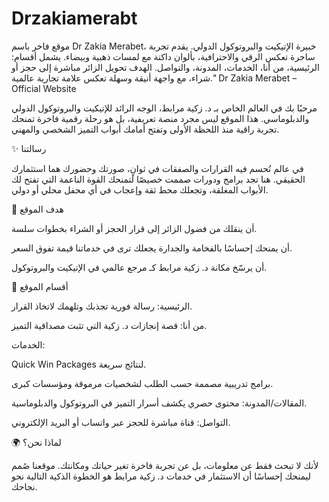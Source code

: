 # Drzakiamerabt
موقع فاخر باسم Dr Zakia Merabet، خبيرة الإتيكيت والبروتوكول الدولي. يقدم تجربة ساحرة تعكس الرقي والاحترافية، بألوان داكنة مع لمسات ذهبية وبيضاء. يشمل أقسام: الرئيسية، من أنا، الخدمات، المدونة، والتواصل. الهدف تحويل الزائر مباشرة إلى حجز أو شراء، مع واجهة أنيقة وسهلة تعكس علامة تجارية عالمية."
Dr Zakia Merabet – Official Website

مرحبًا بك في العالم الخاص بـ د. زكية مرابط، الوجه الرائد للإتيكيت والبروتوكول الدولي والدبلوماسي. هذا الموقع ليس مجرد منصة تعريفية، بل هو رحلة رقمية فاخرة تمنحك تجربة راقية منذ اللحظة الأولى وتفتح أمامك أبواب التميز الشخصي والمهني.

✨ رسالتنا

في عالم تُحسم فيه القرارات والصفقات في ثوانٍ، صورتك وحضورك هما استثمارك الحقيقي. هنا تجد برامج ودورات صممت خصيصًا لتمنحك القوة الناعمة التي تفتح لك الأبواب المغلقة، وتجعلك محط ثقة وإعجاب في أي محفل محلي أو دولي.

🎯 هدف الموقع

أن ينقلك من فضول الزائر إلى قرار الحجز أو الشراء بخطوات سلسة.

أن يمنحك إحساسًا بالفخامة والجدارة يجعلك ترى في خدماتنا قيمة تفوق السعر.

أن يرسّخ مكانة د. زكية مرابط كـ مرجع عالمي في الإتيكيت والبروتوكول.


📌 أقسام الموقع

الرئيسية: رسالة فورية تجذبك وتلهمك لاتخاذ القرار.

من أنا: قصة إنجازات د. زكية التي تثبت مصداقية التميز.

الخدمات:

Quick Win Packages لنتائج سريعة.

برامج تدريبية مصممة حسب الطلب لشخصيات مرموقة ومؤسسات كبرى.


المقالات/المدونة: محتوى حصري يكشف أسرار التميز في البروتوكول والدبلوماسية.

التواصل: قناة مباشرة للحجز عبر واتساب أو البريد الإلكتروني.


🌍 لماذا نحن؟

لأنك لا تبحث فقط عن معلومات، بل عن تجربة فاخرة تغير حياتك ومكانتك. موقعنا صُمم ليمنحك إحساسًا أن الاستثمار في خدمات د. زكية مرابط هو الخطوة الذكية التالية نحو نجاحك.
